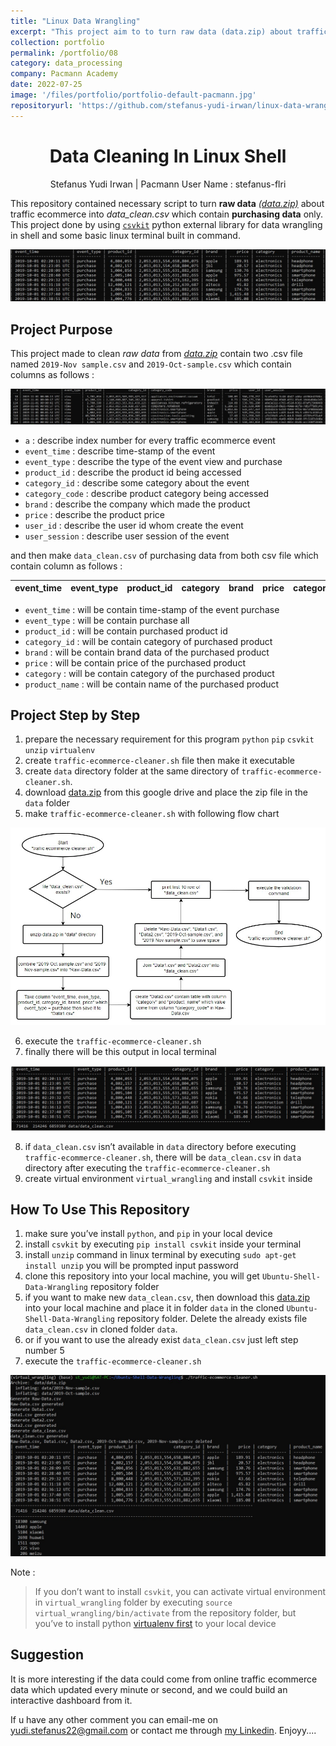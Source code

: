 ```yaml
---
title: "Linux Data Wrangling"
excerpt: "This project aim to to turn raw data (data.zip) about traffic ecommerce into data_clean.csv which contain purchasing data only. This project done by using csvkit python external library for data wrangling in shell and some basic linux terminal built in command."
collection: portfolio
permalink: /portfolio/08
category: data_processing
company: Pacmann Academy
date: 2022-07-25
image: '/files/portfolio/portfolio-default-pacmann.jpg'
repositoryurl: 'https://github.com/stefanus-yudi-irwan/linux-data-wrangling'
---
```

<h1 align="center">Data Cleaning In Linux Shell</h1>
<p align="center"><text>Stefanus Yudi Irwan | Pacmann User Name : stefanus-flri</text></p>

This repository contained necessary script to turn __raw data__ [_(data.zip)_](https://drive.google.com/file/d/1rKkUQU-sXIDka3rVNBahp6q3wDhrPY-1/view>) about traffic ecommerce into _data_clean.csv_ which contain __purchasing data__ only. This project done by using [`csvkit`](https://pypi.org/project/csvkit/) python external library for data wrangling in shell and some basic linux terminal built in command. 

<img src="https://raw.githubusercontent.com/stefanus-yudi-irwan/linux-data-wrangling/main/image/table.jpg">

## Project Purpose

This project made to clean _raw data_ from [_data.zip_](https://drive.google.com/file/d/1rKkUQU-sXIDka3rVNBahp6q3wDhrPY-1/view>) contain two .csv file named `2019-Nov sample.csv` and `2019-Oct-sample.csv` which contain columns as follows :

<img src="https://raw.githubusercontent.com/stefanus-yudi-irwan/linux-data-wrangling/main/image/raw%20data.jpg">

 - `a`  : describe index number for every traffic ecommerce event
 - `event_time` : describe time-stamp of the event
 - `event_type` : describe the type of the event view and purchase 
 - `product_id` : describe the product id being accessed
 - `category_id` : describe some category about the event
 - `category_code` : describe product category being accessed
 - `brand` : describe the company which made the product
 - `price` : describe the product price
 - `user_id` : describe the user id whom create the event
 - `user_session` : describe user session of the event

and then make `data_clean.csv` of purchasing data from both csv file which contain column as follows :

|event_time|event_type|product_id|category|brand|price|category|product_name|
|:---:|:----:|:---:|:---:|:---:|:---:|:---:|:---:|

- `event_time` : will be contain time-stamp of the event purchase
- `event_type` : will be contain purchase all
- `product_id` : will be contain purchased product id
- `category_id` : will be contain category of purchased product
- `brand` : will be contain brand data of the purchased product
- `price` : will be contain price of the purchased product
- `category` : will be contain category of the purchased product
- `product_name` : will be contain name of the purchased product

## Project Step by Step
1. prepare the necessary requirement for this program 
`python` `pip` `csvkit` `unzip` `virtualenv`
2. create `traffic-ecommerce-cleaner.sh` file then make it executable
3. create `data` directory folder at the same directory of `traffic-ecommerce-cleaner.sh`. 
4. download [data.zip](https://drive.google.com/file/d/1rKkUQU-sXIDka3rVNBahp6q3wDhrPY-1/view>) from this google drive and place the zip file in the `data` folder 
5. make `traffic-ecommerce-cleaner.sh` with following flow chart

<img src="https://raw.githubusercontent.com/stefanus-yudi-irwan/linux-data-wrangling/main/image/flowchart.jpg">

6. execute the `traffic-ecommerce-cleaner.sh`
7. finally there will be this output in local terminal

<img src="https://raw.githubusercontent.com/stefanus-yudi-irwan/linux-data-wrangling/main/image/table2.jpg">

8. if `data_clean.csv` isn’t available in `data` directory before executing `traffic-ecommerce-cleaner.sh`, there will be `data_clean.csv` in `data` directory after executing the `traffic-ecommerce-cleaner.sh`
9. create virtual environment `virtual_wrangling` and install `csvkit` inside

## How To Use This Repository

1.	make sure you’ve install `python`, and `pip` in your local device
2.	install `csvkit` by executing `pip install csvkit` inside your terminal
3.	install `unzip` command in linux terminal by executing `sudo apt-get install unzip` you will be prompted input password
4.	clone this repository into your local machine, you will get `Ubuntu-Shell-Data-Wrangling` repository folder
5.	if you want to make new `data_clean.csv`, then download this [data.zip](https://drive.google.com/file/d/1rKkUQU-sXIDka3rVNBahp6q3wDhrPY-1/view>) into your local machine and place it in  folder `data` in the cloned `Ubuntu-Shell-Data-Wrangling` repository folder. Delete the already exists file `data_clean.csv` in cloned folder `data`.
6. or if you want to use the already exist `data_clean.csv` just left step number 5
7.	execute the `traffic-ecommerce-cleaner.sh`

<img src="https://raw.githubusercontent.com/stefanus-yudi-irwan/linux-data-wrangling/main/image/result%20executed.jpg">

Note :<br>
>If you don’t want to install `csvkit`, you can activate virtual environment in `virtual_wrangling` folder by executing `source virtual_wrangling/bin/activate` from the repository folder, but you’ve to install python [virtualenv first](https://pypi.org/project/virtualenv/) to your local device

## Suggestion
It is more interesting if the data could come from online traffic ecommerce data which updated every minute or second, and we could build an interactive dashboard from it.

If u have any other comment you can email-me on yudi.stefanus22@gmail.com or contact me through [my Linkedin](https://www.linkedin.com/in/stefanusyudi22/). Enjoyy....

